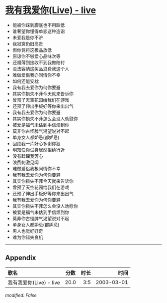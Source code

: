 # [我有我爱你(Live) - live](https://music.163.com/song?id=66884)

* 能被你踩到脚底也不用跌低
* 谁奢望你懂得单恋这种造诣
* 未爱我是你不济
* 我寂寞仍旧高贵
* 但你竟将这极品放低
* 原谅你不够爱心品味次等
* 还福薄到接收不到我做陪衬
* 没法容纳这奖品浪费我这个人
* 难做爱侣我亦同情你不幸
* 如何还能安枕
* 我有我去爱你为何你要避
* 其实你损失不菲今天就来告诉你
* 曾预了天空花园给我们在游戏
* 还预了伸出手板好等你来出出气
* 我有我去爱你为何你要避
* 其实你损失不菲怎么会没人劝慰你
* 被爱是福气未估到手信烦到你
* 莫非你古怪脾气渴望说对不起
* 单身女人都妒忌(都妒忌)
* 回绝我一片好心多谢你狠
* 明知任你试身居然拒绝行近
* 没有蹂躏我芳心
* 浪费刺激见闻
* 难做爱侣我极同情你不幸
* 我有我去爱你为何你要避
* 其实你损失不菲今天就来告诉你
* 曾预了天空花园给我们在游戏
* 还预了伸出手板好等你来出出气
* 我有我去爱你为何你要避
* 其实你损失不菲怎么会没人劝慰你
* 被爱是福气未估到手信烦到你
* 莫非你古怪脾气渴望说对不起
* 单身女人都妒忌(都妒忌)
* 男人也觉好好奇
* 难为你错失良机


---

## Appendix

|歌名|分数|时长|时间|
|:---|:---:|---:|---:|
|我有我爱你(Live) - live|20.0|3:5|2003-03-01

*modified: False*